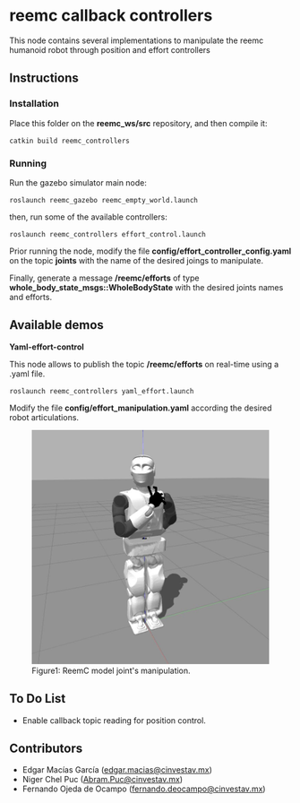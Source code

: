 reemc callback controllers
===========

This node contains several implementations to manipulate the reemc humanoid robot through position and effort controllers

## Instructions

### Installation 
Place this folder on the **reemc_ws/src** repository, and then compile it: 

	catkin build reemc_controllers

### Running
Run the gazebo simulator main node: 

	roslaunch reemc_gazebo reemc_empty_world.launch		
	
then, run some of the available  controllers: 

	roslaunch reemc_controllers effort_control.launch
	
Prior running the node, modify the file **config/effort_controller_config.yaml** on the topic **joints** with the name of the desired joings to manipulate. 

Finally, generate a message **/reemc/efforts** of type **whole_body_state_msgs::WholeBodyState** with the desired joints names and efforts. 	
	
## Available demos

**Yaml-effort-control**

This node allows to publish the topic  **/reemc/efforts** on real-time using a .yaml file. 

	roslaunch reemc_controllers yaml_effort.launch	 
	
Modify the file **config/effort_manipulation.yaml** according the desired robot articulations. 

<figure class="image">
<img src="resources/reemc_hello.jpg" alt="drawing" width="500"/>
<figcaption> Figure1: ReemC model joint's manipulation.</figcaption> 
</figure>
	
## To Do List 

* Enable callback topic reading for position control.
 
## Contributors

* Edgar Macías García (edgar.macias@cinvestav.mx)
* Niger Chel Puc (Abram.Puc@cinvestav.mx)
* Fernando Ojeda de Ocampo (fernando.deocampo@cinvestav.mx)
